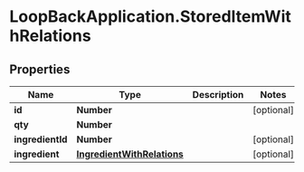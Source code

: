 # LoopBackApplication.StoredItemWithRelations

## Properties

Name | Type | Description | Notes
------------ | ------------- | ------------- | -------------
**id** | **Number** |  | [optional] 
**qty** | **Number** |  | 
**ingredientId** | **Number** |  | [optional] 
**ingredient** | [**IngredientWithRelations**](IngredientWithRelations.md) |  | [optional] 


